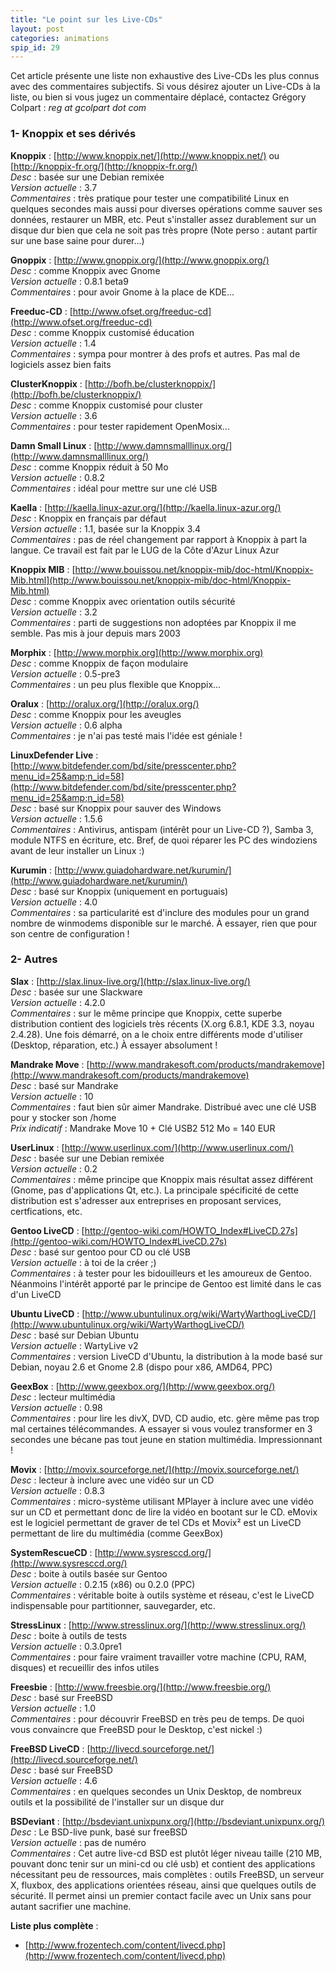 ```yaml
---
title: "Le point sur les Live-CDs"
layout: post
categories: animations
spip_id: 29
---
```

Cet article présente une liste non exhaustive des Live-CDs les plus connus avec des commentaires subjectifs. Si vous désirez ajouter un Live-CDs à la liste, ou bien si vous jugez un commentaire déplacé, contactez Grégory Colpart : *reg at gcolpart dot com*

### 1- Knoppix et ses dérivés ###

**Knoppix** : [http://www.knoppix.net/](http://www.knoppix.net/) ou [http://knoppix-fr.org/](http://knoppix-fr.org/)  
*Desc* : basée sur une Debian remixée  
*Version actuelle* : 3.7  
*Commentaires* : très pratique pour tester une compatibilité Linux en quelques secondes mais aussi pour diverses opérations comme sauver ses données, restaurer un MBR, etc.
Peut s'installer assez durablement sur un disque dur bien que cela ne soit pas très propre (Note perso : autant partir sur une base saine pour durer...)

**Gnoppix** : [http://www.gnoppix.org/](http://www.gnoppix.org/)  
*Desc* : comme Knoppix avec Gnome  
*Version actuelle* : 0.8.1 beta9  
*Commentaires* : pour avoir Gnome à la place de 
KDE...

**Freeduc-CD** : [http://www.ofset.org/freeduc-cd](http://www.ofset.org/freeduc-cd)  
*Desc* : comme Knoppix customisé éducation  
*Version actuelle* : 1.4  
*Commentaires* : sympa pour montrer à des profs et autres. Pas mal de logiciels assez bien faits

**ClusterKnoppix** : [http://bofh.be/clusterknoppix/](http://bofh.be/clusterknoppix/)  
*Desc* : comme Knoppix customisé pour cluster  
*Version actuelle* : 3.6  
*Commentaires* : pour tester rapidement OpenMosix...

**Damn Small Linux** : [http://www.damnsmalllinux.org/](http://www.damnsmalllinux.org/)  
*Desc* : comme Knoppix réduit à 50 Mo  
*Version actuelle* : 0.8.2  
*Commentaires* : idéal pour mettre sur une clé USB 

**Kaella** : [http://kaella.linux-azur.org/](http://kaella.linux-azur.org/)  
*Desc* : Knoppix en français par défaut  
*Version actuelle* : 1.1, basée sur la Knoppix 3.4  
*Commentaires* : pas de réel changement par rapport à Knoppix à part la 
langue. Ce travail est fait par le LUG de la Côte d'Azur Linux Azur

**Knoppix MIB** : 
[http://www.bouissou.net/knoppix-mib/doc-html/Knoppix-Mib.html](http://www.bouissou.net/knoppix-mib/doc-html/Knoppix-Mib.html)  
*Desc* : comme Knoppix avec orientation outils sécurité  
*Version actuelle* : 3.2  
*Commentaires* : parti de suggestions non adoptées par Knoppix il me 
semble. Pas mis à jour depuis mars 2003

**Morphix** :  [http://www.morphix.org](http://www.morphix.org)  
*Desc* : comme Knoppix de façon modulaire  
*Version actuelle* : 0.5-pre3  
*Commentaires* : un peu plus flexible que Knoppix...

**Oralux** : [http://oralux.org/](http://oralux.org/)  
*Desc* : comme Knoppix pour les aveugles  
*Version actuelle* : 0.6 alpha  
*Commentaires* : je n'ai pas testé mais l'idée est géniale !

**LinuxDefender Live** : 
[http://www.bitdefender.com/bd/site/presscenter.php?menu_id=25&amp;n_id=58](http://www.bitdefender.com/bd/site/presscenter.php?menu_id=25&amp;n_id=58)  
*Desc* : basé sur Knoppix pour sauver des Windows  
*Version actuelle* : 1.5.6  
*Commentaires* : Antivirus, antispam (intérêt pour un Live-CD ?), 
Samba 3, module NTFS en écriture, etc. Bref, de quoi réparer les PC 
des windoziens avant de leur installer un Linux :)

**Kurumin** : 
[http://www.guiadohardware.net/kurumin/](http://www.guiadohardware.net/kurumin/)  
*Desc* : basé sur Knoppix (uniquement en portuguais)  
*Version actuelle* : 4.0  
*Commentaires* : sa particularité est d'inclure des                 modules pour un grand nombre de winmodems disponible sur le                 marché. À essayer, rien que pour son centre de configuration !

### 2- Autres ###

**Slax** : [http://slax.linux-live.org/](http://slax.linux-live.org/)  
*Desc* : basée sur une Slackware  
*Version actuelle* : 4.2.0  
*Commentaires* : sur le même principe que Knoppix, cette superbe distribution contient des logiciels très récents (X.org 6.8.1, KDE 3.3, noyau 2.4.28). Une fois démarré, on a le choix entre différents mode d'utiliser (Desktop, réparation, etc.) À essayer absolument !

**Mandrake Move** : [http://www.mandrakesoft.com/products/mandrakemove](http://www.mandrakesoft.com/products/mandrakemove)  
*Desc* : basé sur Mandrake  
*Version actuelle* : 10  
*Commentaires* : faut bien sûr aimer Mandrake. Distribué avec une clé USB pour y stocker son /home  
*Prix indicatif* : Mandrake Move 10 + Clé USB2 512 Mo = 140 EUR

**UserLinux** : [http://www.userlinux.com/](http://www.userlinux.com/)  
*Desc* : basée sur une Debian remixée  
*Version actuelle* : 0.2  
*Commentaires* : même principe que Knoppix mais résultat assez différent (Gnome, pas d'applications Qt, etc.). La principale spécificité de cette distribution est s'adresser aux entreprises en proposant services, certfications, etc.

**Gentoo LiveCD** : [http://gentoo-wiki.com/HOWTO_Index#LiveCD.27s](http://gentoo-wiki.com/HOWTO_Index#LiveCD.27s)  
*Desc* : basé sur gentoo pour CD ou clé USB  
*Version actuelle* : à toi de la créer ;)  
*Commentaires* : à tester pour les bidouilleurs et les amoureux de Gentoo. Néanmoins l'intérêt apporté par le principe de Gentoo est limité dans le cas d'un LiveCD

**Ubuntu LiveCD** :
[http://www.ubuntulinux.org/wiki/WartyWarthogLiveCD/](http://www.ubuntulinux.org/wiki/WartyWarthogLiveCD/)  
*Desc* : basé sur Debian Ubuntu  
*Version actuelle* : WartyLive v2  
*Commentaires* : version LiveCD d'Ubuntu, la distribution à la mode basé sur Debian, noyau 2.6 et Gnome 2.8 (dispo pour x86, AMD64, PPC)

**GeexBox** : [http://www.geexbox.org/](http://www.geexbox.org/)  
*Desc* : lecteur multimédia  
*Version actuelle* : 0.98  
*Commentaires* : pour lire les divX, DVD, CD audio, etc.
gère même pas trop mal certaines télécommandes. A essayer si vous 
voulez transformer en 3 secondes une bécane pas tout jeune en 
station multimédia. Impressionnant !

**Movix** : [http://movix.sourceforge.net/](http://movix.sourceforge.net/)  
*Desc* : lecteur à inclure avec une vidéo sur un CD  
*Version actuelle* : 	0.8.3  
*Commentaires* : micro-système utilisant MPlayer à inclure avec une vidéo sur un CD et permettant donc de lire la vidéo en bootant sur le CD. eMovix est le logiciel permettant de graver de tel CDs et Movix² est un LiveCD permettant de lire du multimédia (comme GeexBox)

**SystemRescueCD** : [http://www.sysresccd.org/](http://www.sysresccd.org/)  
*Desc* : boite à outils basée sur Gentoo  
*Version actuelle* : 0.2.15 (x86) ou 0.2.0 (PPC)  
*Commentaires* : véritable boite à outils système et réseau, c'est le LiveCD indispensable pour partitionner, sauvegarder, etc.

**StressLinux** : [http://www.stresslinux.org/](http://www.stresslinux.org/)  
*Desc* : boite à outils de tests  
*Version actuelle* : 0.3.0pre1   
*Commentaires* : pour faire vraiment travailler votre machine (CPU, RAM, disques) et recueillir des infos utiles

**Freesbie** : [http://www.freesbie.org/](http://www.freesbie.org/)  
*Desc* : basé sur FreeBSD  
*Version actuelle* : 1.0  
*Commentaires* : pour découvrir FreeBSD en très peu de temps. De quoi vous convaincre que FreeBSD pour le Desktop, c'est nickel :)

**FreeBSD LiveCD** : [http://livecd.sourceforge.net/](http://livecd.sourceforge.net/)  
*Desc* : basé sur FreeBSD  
*Version actuelle* : 4.6  
*Commentaires* : en quelques secondes un Unix Desktop, de nombreux outils et la possibilité de l'installer sur un disque dur

**BSDeviant** : [http://bsdeviant.unixpunx.org/](http://bsdeviant.unixpunx.org/)  
*Desc* : Le BSD-live punk, basé sur freeBSD   
*Version actuelle* : pas de numéro  
*Commentaires* : Cet autre live-cd BSD est plutôt léger niveau taille (210 MB, pouvant donc tenir sur un mini-cd ou clé usb) et contient des applications nécessitant peu de ressources, mais complètes : outils FreeBSD, un serveur X, fluxbox, des applications orientées réseau, ainsi que quelques outils de sécurité.
Il permet ainsi un premier contact facile avec un Unix sans pour autant sacrifier une machine.

**Liste plus complète** :
- [http://www.frozentech.com/content/livecd.php](http://www.frozentech.com/content/livecd.php)

